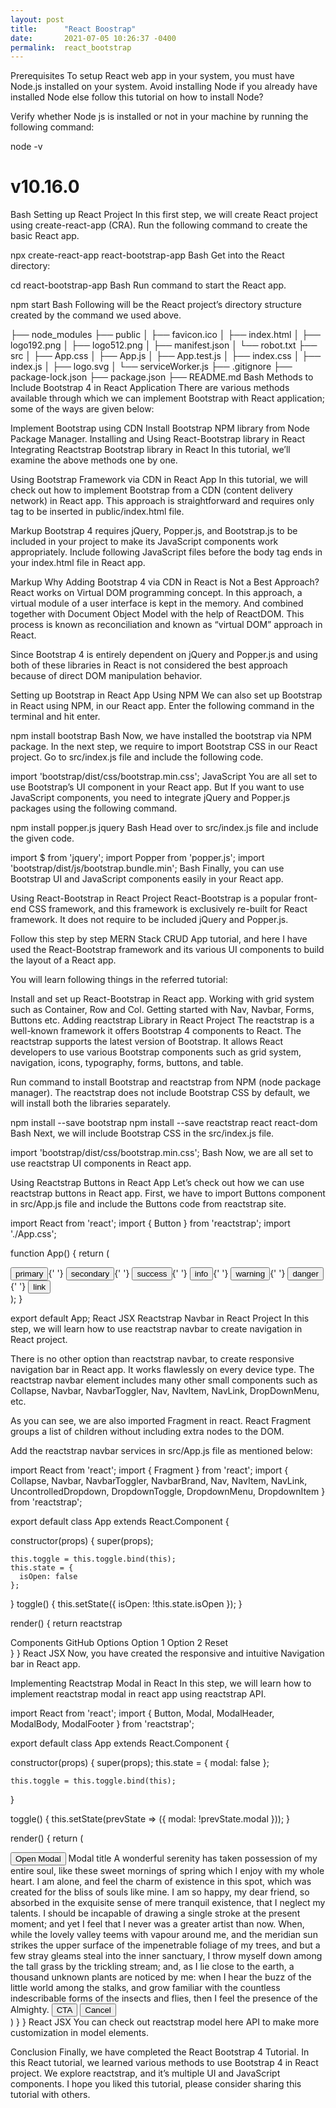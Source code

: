 ```yaml
---
layout: post
title:      "React Boostrap"
date:       2021-07-05 10:26:37 -0400
permalink:  react_bootstrap
---
```


Prerequisites
To setup React web app in your system, you must have Node.js installed on your system. Avoid installing Node if you already have installed Node else follow this tutorial on how to install Node?

Verify whether Node js is installed or not in your machine by running the following command:

node -v

# v10.16.0
Bash
Setting up React Project
In this first step, we will create React project using create-react-app (CRA). Run the following command to create the basic React app.

npx create-react-app react-bootstrap-app
Bash
Get into the React directory:

cd react-bootstrap-app
Bash
Run command to start the React app.

npm start
Bash
Following will be the React project’s directory structure created by the command we used above.

├── node_modules
├── public
│   ├── favicon.ico
│   ├── index.html
│   ├── logo192.png
│   ├── logo512.png
│   ├── manifest.json
│   └── robot.txt
├── src
│   ├── App.css
│   ├── App.js
│   ├── App.test.js
│   ├── index.css
│   ├── index.js
│   ├── logo.svg
│   └── serviceWorker.js
├── .gitignore
├── package-lock.json
├── package.json
├── README.md
Bash
Methods to Include Bootstrap 4 in React Application
There are various methods available through which we can implement Bootstrap with React application; some of the ways are given below:

Implement Bootstrap using CDN
Install Bootstrap NPM library from Node Package Manager.
Installing and Using React-Bootstrap library in React
Integrating Reactstrap Bootstrap library in React
In this tutorial, we’ll examine the above methods one by one.

Using Bootstrap Framework via CDN in React App
In this tutorial, we will check out how to implement Bootstrap from a CDN (content delivery network) in React app. This approach is straightforward and requires only <link rel="stylesheet" /> tag to be inserted in public/index.html file.

<link href="https://stackpath.bootstrapcdn.com/bootstrap/4.3.1/css/bootstrap.min.css" rel="stylesheet" integrity="sha384-ggOyR0iXCbMQv3Xipma34MD+dH/1fQ784/j6cY/iJTQUOhcWr7x9JvoRxT2MZw1T" crossorigin="anonymous">
Markup
Bootstrap 4 requires jQuery, Popper.js, and Bootstrap.js to be included in your project to make its JavaScript components work appropriately. Include following JavaScript files before the body tag ends in your index.html file in React app.

<script src="https://code.jquery.com/jquery-3.3.1.slim.min.js" integrity="sha384-q8i/X+965DzO0rT7abK41JStQIAqVgRVzpbzo5smXKp4YfRvH+8abtTE1Pi6jizo" crossorigin="anonymous"></script>

<script src="https://cdnjs.cloudflare.com/ajax/libs/popper.js/1.14.7/umd/popper.min.js" integrity="sha384-UO2eT0CpHqdSJQ6hJty5KVphtPhzWj9WO1clHTMGa3JDZwrnQq4sF86dIHNDz0W1" crossorigin="anonymous"></script>

<script src="https://stackpath.bootstrapcdn.com/bootstrap/4.3.1/js/bootstrap.min.js" integrity="sha384-JjSmVgyd0p3pXB1rRibZUAYoIIy6OrQ6VrjIEaFf/nJGzIxFDsf4x0xIM+B07jRM" crossorigin="anonymous"></script>
Markup
Why Adding Bootstrap 4 via CDN in React is Not a Best Approach?
React works on Virtual DOM programming concept. In this approach, a virtual module of a user interface is kept in the memory. And combined together with Document Object Model with the help of ReactDOM. This process is known as reconciliation and known as “virtual DOM” approach in React.

Since Bootstrap 4 is entirely dependent on jQuery and Popper.js and using both of these libraries in React is not considered the best approach because of direct DOM manipulation behavior.

Setting up Bootstrap in React App Using NPM
We can also set up Bootstrap in React using NPM, in our React app. Enter the following command in the terminal and hit enter.

npm install bootstrap
Bash
Now, we have installed the bootstrap via NPM package. In the next step, we require to import Bootstrap CSS in our React project. Go to src/index.js file and include the following code.

import 'bootstrap/dist/css/bootstrap.min.css';
JavaScript
You are all set to use Bootstrap’s UI component in your React app. But If you want to use JavaScript components, you need to integrate jQuery and Popper.js packages using the following command.

npm install popper.js jquery
Bash
Head over to src/index.js file and include the given code.

import $ from 'jquery';
import Popper from 'popper.js';
import 'bootstrap/dist/js/bootstrap.bundle.min';
Bash
Finally, you can use Bootstrap UI and JavaScript components easily in your React app.

Using React-Bootstrap in React Project
React-Bootstrap is a popular front-end CSS framework, and this framework is exclusively re-built for React framework. It does not require to be included jQuery and Popper.js.

Follow this step by step MERN Stack CRUD App tutorial, and here I have used the React-Bootstrap framework and its various UI components to build the layout of a React app.

You will learn following things in the referred tutorial:

Install and set up React-Bootstrap in React app.
Working with grid system such as Container, Row and Col.
Getting started with Nav, Navbar, Forms, Buttons etc.
Adding reactstrap Library in React Project
The reactstrap is a well-known framework it offers Bootstrap 4 components to React. The reactstrap supports the latest version of Bootstrap. It allows React developers to use various Bootstrap components such as grid system, navigation, icons, typography, forms, buttons, and table.

Run command to install Bootstrap and reactstrap from NPM (node package manager). The reactstrap does not include Bootstrap CSS by default, we will install both the libraries separately.

npm install --save bootstrap
npm install --save reactstrap react react-dom
Bash
Next, we will include Bootstrap CSS in the src/index.js file.

import 'bootstrap/dist/css/bootstrap.min.css';
Bash
Now, we are all set to use reactstrap UI components in React app.

Using Reactstrap Buttons in React App
Let’s check out how we can use reactstrap buttons in React app. First, we have to import Buttons component in src/App.js file and include the Buttons code from reactstrap site.

import React from 'react';
import { Button } from 'reactstrap';
import './App.css';

function App() {
  return (
    <div className="App">
      <Button color="primary">primary</Button>{' '}
      <Button color="secondary">secondary</Button>{' '}
      <Button color="success">success</Button>{' '}
      <Button color="info">info</Button>{' '}
      <Button color="warning">warning</Button>{' '}
      <Button color="danger">danger</Button>{' '}
      <Button color="link">link</Button>
    </div>
  );
}

export default App;
React JSX
Reactstrap Navbar in React Project
In this step, we will learn how to use reactstrap navbar to create navigation in React project.

There is no other option than reactstrap navbar, to create responsive navigation bar in React app. It works flawlessly on every device type. The reactstrap navbar element includes many other small components such as Collapse, Navbar, NavbarToggler, Nav, NavItem, NavLink, DropDownMenu, etc.

As you can see, we are also imported Fragment in react. React Fragment groups a list of children without including extra nodes to the DOM.

Add the reactstrap navbar services in src/App.js file as mentioned below:

import React from 'react';
import { Fragment } from 'react';
import {
  Collapse,
  Navbar,
  NavbarToggler,
  NavbarBrand,
  Nav,
  NavItem,
  NavLink,
  UncontrolledDropdown,
  DropdownToggle,
  DropdownMenu,
  DropdownItem
} from 'reactstrap';

export default class App extends React.Component {

  constructor(props) {
    super(props);

    this.toggle = this.toggle.bind(this);
    this.state = {
      isOpen: false
    };
  }
  toggle() {
    this.setState({
      isOpen: !this.state.isOpen
    });
  }

  render() {
    return <Fragment>
      <Navbar color="light" light expand="md">
        <NavbarBrand href="/">reactstrap</NavbarBrand>
        <NavbarToggler onClick={this.toggle} />
        <Collapse isOpen={this.state.isOpen} navbar>
          <Nav className="ml-auto" navbar>
            <NavItem>
              <NavLink href="/components/">Components</NavLink>
            </NavItem>
            <NavItem>
              <NavLink href="https://github.com/reactstrap/reactstrap">GitHub</NavLink>
            </NavItem>
            <UncontrolledDropdown nav inNavbar>
              <DropdownToggle nav caret>
                Options
                </DropdownToggle>
              <DropdownMenu right>
                <DropdownItem>
                  Option 1
                  </DropdownItem>
                <DropdownItem>
                  Option 2
                  </DropdownItem>
                <DropdownItem divider />
                <DropdownItem>
                  Reset
                  </DropdownItem>
              </DropdownMenu>
            </UncontrolledDropdown>
          </Nav>
        </Collapse>
      </Navbar>
    </Fragment>
  }
}
React JSX
Now, you have created the responsive and intuitive Navigation bar in React app.

Implementing Reactstrap Modal in React
In this step, we will learn how to implement reactstrap modal in react app using reactstrap API.

import React from 'react';
import { Button, Modal, ModalHeader, ModalBody, ModalFooter } from 'reactstrap';

export default class App extends React.Component {

  constructor(props) {
    super(props);
    this.state = {
      modal: false
    };

    this.toggle = this.toggle.bind(this);
  }

  toggle() {
    this.setState(prevState => ({
      modal: !prevState.modal
    }));
  }

  render() {
    return (
      <div>
        <Button color="danger" onClick={this.toggle}>Open Modal</Button>
        <Modal isOpen={this.state.modal} toggle={this.toggle} className={this.props.className}>
          <ModalHeader toggle={this.toggle}>Modal title</ModalHeader>
          <ModalBody>
            A wonderful serenity has taken possession of my entire soul, like these sweet mornings of spring which I enjoy with my whole heart. I am alone, and feel the charm of existence in this spot, which was created for the bliss of souls like mine. I am so happy, my dear friend, so absorbed in the exquisite sense of mere tranquil existence, that I neglect my talents. I should be incapable of drawing a single stroke at the present moment; and yet I feel that I never was a greater artist than now. When, while the lovely valley teems with vapour around me, and the meridian sun strikes the upper surface of the impenetrable foliage of my trees, and but a few stray gleams steal into the inner sanctuary, I throw myself down among the tall grass by the trickling stream; and, as I lie close to the earth, a thousand unknown plants are noticed by me: when I hear the buzz of the little world among the stalks, and grow familiar with the countless indescribable forms of the insects and flies, then I feel the presence of the Almighty.
      </ModalBody>
          <ModalFooter>
            <Button color="primary" onClick={this.toggle}>CTA</Button>
            <Button color="secondary" onClick={this.toggle}>Cancel</Button>
          </ModalFooter>
        </Modal>
      </div>
    )
  }
}
React JSX
You can check out reactstrap model here API to make more customization in model elements.

Conclusion
Finally, we have completed the React Bootstrap 4 Tutorial. In this React tutorial, we learned various methods to use Bootstrap 4 in React project. We explore reactstrap, and it’s multiple UI and JavaScript components. I hope you liked this tutorial, please consider sharing this tutorial with others.
